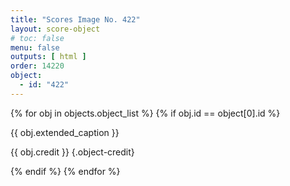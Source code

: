 ```yaml
---
title: "Scores Image No. 422"
layout: score-object
# toc: false
menu: false
outputs: [ html ]
order: 14220
object:
  - id: "422"
---
```


{% for obj in objects.object_list %}
{% if obj.id == object[0].id %}

{{ obj.extended_caption }}

{{ obj.credit }} {.object-credit}

{% endif %}
{% endfor %}
